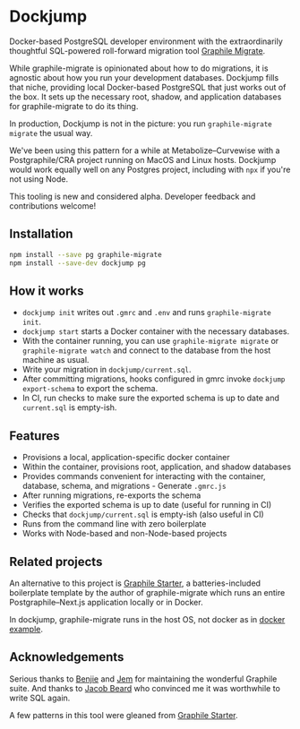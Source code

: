 # Dockjump

Docker-based PostgreSQL developer environment with the extraordinarily
thoughtful SQL-powered roll-forward migration tool [Graphile Migrate][].

While graphile-migrate is opinionated about how to do migrations, it is agnostic
about how you run your development databases. Dockjump fills that niche,
providing local Docker-based PostgreSQL that just works out of the box. It sets
up the necessary root, shadow, and application databases for graphile-migrate to
do its thing.

In production, Dockjump is not in the picture: you run
`graphile-migrate migrate` the usual way.

We've been using this pattern for a while at Metabolize–Curvewise with a
Postgraphile/CRA project running on MacOS and Linux hosts. Dockjump would work
equally well on any Postgres project, including with `npx` if you're not using
Node.

This tooling is new and considered alpha. Developer feedback and contributions
welcome!

[graphile migrate]: https://github.com/graphile/migrate

## Installation

```sh
npm install --save pg graphile-migrate
npm install --save-dev dockjump pg
```

## How it works

- `dockjump init` writes out `.gmrc` and `.env` and runs
  `graphile-migrate init`.
- `dockjump start` starts a Docker container with the necessary databases.
- With the container running, you can use `graphile-migrate migrate` or
  `graphile-migrate watch` and connect to the database from the host machine
  as usual.
- Write your migration in `dockjump/current.sql`.
- After committing migrations, hooks configured in gmrc invoke
  `dockjump export-schema` to export the schema.
- In CI, run checks to make sure the exported schema is up to date and
  `current.sql` is empty-ish.

## Features

- Provisions a local, application-specific docker container
- Within the container, provisions root, application, and shadow databases
- Provides commands convenient for interacting with the container, database,
  schema, and migrations - Generate `.gmrc.js`
- After running migrations, re-exports the schema
- Verifies the exported schema is up to date (useful for running in CI)
- Checks that `dockjump/current.sql` is empty-ish (also useful in CI)
- Runs from the command line with zero boilerplate
- Works with Node-based and non-Node-based projects

## Related projects

An alternative to this project is [Graphile Starter][], a batteries-included
boilerplate template by the author of graphile-migrate which runs an entire
Postgraphile&ndash;Next.js application locally or in Docker.

In dockjump, graphile-migrate runs in the host OS, not docker as in
[docker example][].

[graphile starter]: https://github.com/graphile/starter
[docker example]: https://github.com/graphile/migrate/blob/main/docs/docker/README.md

## Acknowledgements

Serious thanks to [Benjie][] and [Jem][] for maintaining the wonderful Graphile
suite. And thanks to [Jacob Beard][] who convinced me it was worthwhile to write
SQL again.

A few patterns in this tool were gleaned from [Graphile Starter][].

[benjie]: https://github.com/benjie
[jem]: https://github.com/jemgillam
[jacob beard]: https://github.com/jbeard4
